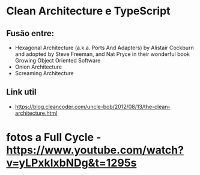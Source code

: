 # Clean Architecture e TypeScript

## Fusão entre: 
- Hexagonal Architecture (a.k.a. Ports And Adapters) by Alistair Cockburn and adopted by Steve Freeman, and Nat Pryce in their wonderful book Growing Object Oriented Software
- Onion Architecture
- Screaming Architecture



## Link util 
- https://blog.cleancoder.com/uncle-bob/2012/08/13/the-clean-architecture.html



# fotos a Full Cycle - https://www.youtube.com/watch?v=yLPxkIxbNDg&t=1295s